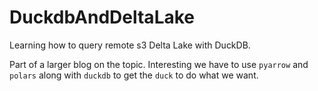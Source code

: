 # DuckdbAndDeltaLake
Learning how to query remote s3 Delta Lake with DuckDB.

Part of a larger blog on the topic. Interesting we have to use `pyarrow` and `polars` along with `duckdb` to get the `duck` to
do what we want.
